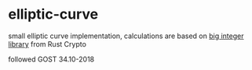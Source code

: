 # elliptic-curve

small elliptic curve implementation, calculations are based on [big integer library](https://github.com/RustCrypto/crypto-bigint/tree/master) from Rust Crypto 

followed GOST 34.10-2018

